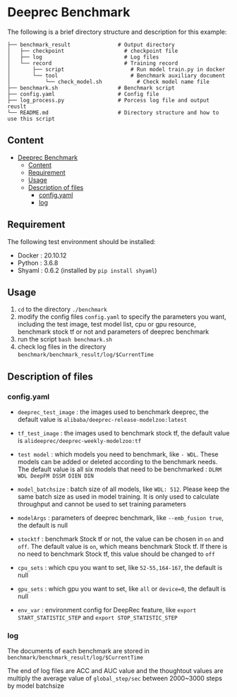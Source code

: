 # Deeprec Benchmark
The following is a brief directory structure and description for this example:

```
├── benchmark_result               # Output directory  
│   ├── checkpoint                   # checkpoint file  
│   ├── log                          # Log files  
│   └── record                       # Training record  
│       ├── script                     # Run model train.py in docker  
│       └── tool                       # Benchmark auxiliary document  
│           └── check_model.sh           # Check model name file  
├── benchmark.sh                   # Benchmark script  
├── config.yaml                    # Config file  
├── log_process.py                 # Porcess log file and output reuslt  
└── README.md                      # Directory structure and how to use this script
```


## Content
- [Deeprec Benchmark](#deeprec-benchmark)
  - [Content](#content)
  - [Requirement](#requirement)
  - [Usage](#usage)
  - [Description of files](#description-of-files)
    - [config.yaml](#configyaml)
    - [log](#log)


## Requirement
The following test environment should be installed:
+ Docker : 20.10.12
+ Python : 3.6.8
+ Shyaml : 0.6.2 (installed by `pip install shyaml`)

## Usage
1. `cd` to the directory `./benchmark`  
2. modify the config files `config.yaml` to specify the parameters you want, including the test image, test model list, cpu or gpu resource, benchmark stock tf or not and parameters of deeprec benchmark
3. run the script `bash benchmark.sh`  
4. check log files in the directory `benchmark/benchmark_result/log/$CurrentTime`

## Description of files
### config.yaml
- `deeprec_test_image` : the images used to benchmark deeprec,  the default value is `alibaba/deeprec-release-modelzoo:latest`

- `tf_test_image` : the images used to benchmark stock tf, the default value is `alideeprec/deeprec-weekly-modelzoo:tf` 

- `test model` : which models you need to benchmark, like `- WDL`. These models can be added or deleted according to the benchmark needs.  The default value is all six models that need to be benchmarked : `DLRM WDL DeepFM DSSM DIEN DIN`

- `model_batchsize` : batch size of all models, like `WDL: 512`. Please keep the same batch size as used in model training. It is only used to calculate throughput and cannot be used to set training parameters

- `modelArgs` : parameters of deeprec benchmark, like `--emb_fusion true`, the default is null

- `stocktf` : benchmark Stock tf or not, the value can be chosen in `on` and `off`. The default value is `on`, which means benchmark Stock tf. If there is no need to benchmark Stock tf, this value should be changed to `off`

- `cpu_sets` : which cpu you want to set, like `52-55,164-167`, the default is null

- `gpu_sets` : which gpu you want to set, like `all` or `device=0`, the default is null 

- `env_var` : environment config for DeepRec feature, like `export START_STATISTIC_STEP` and `export STOP_STATISTIC_STEP`

### log
The documents of each benchmark are stored in `benchmark/benchmark_result/log/$CurrentTime`

The end of log files are ACC and AUC value and the thoughtout values are multiply the average value of `global_step/sec` between 2000~3000 steps by model batchsize
